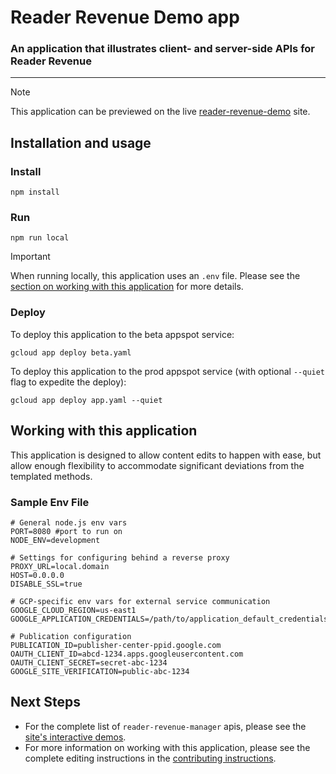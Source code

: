 # Reader Revenue Demo app

### An application that illustrates client- and server-side APIs for Reader Revenue

---

> [!NOTE] 
> This application can be previewed on the live
> [reader-revenue-demo](https://reader-revenue-demo.ue.r.appspot.com/) site.

## Installation and usage

### Install

`npm install`

### Run

`npm run local`

> [!IMPORTANT]
> When running locally, this application uses an `.env` file. Please see the
> [section on working with this application](#working-with-this-application) for
> more details.


### Deploy

To deploy this application to the beta appspot service:

```shell
gcloud app deploy beta.yaml
```

To deploy this application to the prod appspot service (with optional `--quiet`
flag to expedite the deploy):

```shell
gcloud app deploy app.yaml --quiet
```

## Working with this application

This application is designed to allow content edits to happen with ease, but
allow enough flexibility to accommodate significant deviations from the
templated methods.

### Sample Env File

```shell
# General node.js env vars
PORT=8080 #port to run on
NODE_ENV=development

# Settings for configuring behind a reverse proxy
PROXY_URL=local.domain
HOST=0.0.0.0
DISABLE_SSL=true

# GCP-specific env vars for external service communication
GOOGLE_CLOUD_REGION=us-east1
GOOGLE_APPLICATION_CREDENTIALS=/path/to/application_default_credentials.json

# Publication configuration
PUBLICATION_ID=publisher-center-ppid.google.com
OAUTH_CLIENT_ID=abcd-1234.apps.googleusercontent.com
OAUTH_CLIENT_SECRET=secret-abc-1234
GOOGLE_SITE_VERIFICATION=public-abc-1234
```

## Next Steps

-   For the complete list of `reader-revenue-manager` apis, please see the
    [site's interactive demos](https://reader-revenue-demo.ue.r.appspot.com/).
-   For more information on working with this application, please see the
    complete editing instructions in the
    [contributing instructions](https://reader-revenue-demo.ue.r.appspot.com/contributing).
